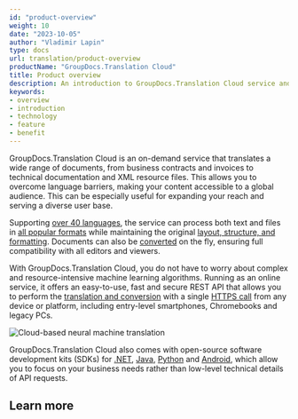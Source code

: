 ```yaml
---
id: "product-overview"
weight: 10
date: "2023-10-05"
author: "Vladimir Lapin"
type: docs
url: translation/product-overview
productName: "GroupDocs.Translation Cloud"
title: Product overview
description: An introduction to GroupDocs.Translation Cloud service and how it can solve everyday business needs.
keywords:
- overview
- introduction
- technology
- feature
- benefit
---
```


GroupDocs.Translation Cloud is an on-demand service that translates a wide range of documents, from business contracts and invoices to technical documentation and XML resource files. This allows you to overcome language barriers, making your content accessible to a global audience. This can be especially useful for expanding your reach and serving a diverse user base.

Supporting [over 40 languages](/translation/translation-languages/), the service can process both text and files in [all popular formats](/translation/supported-file-formats/) while maintaining the original [layout, structure, and formatting](/translation/supported-formatting/). Documents can also be [converted](/translation/supported-file-formats/#conversion) on the fly, ensuring full compatibility with all editors and viewers.

With GroupDocs.Translation Cloud, you do not have to worry about complex and resource-intensive machine learning algorithms. Running as an online service, it offers an easy-to-use, fast and secure REST API that allows you to perform the [translation and conversion](/translation/developer-guide/) with a single [HTTPS call](https://api.groupdocs.cloud/v2.0/translation/swagger/index.html) from any device or platform, including entry-level smartphones, Chromebooks and legacy PCs.

![Cloud-based neural machine translation](/translation/product-overview/translate-overview.png)

GroupDocs.Translation Cloud also comes with open-source software development kits (SDKs) for [.NET](https://products.groupdocs.cloud/translation/net/), [Java](https://products.groupdocs.cloud/translation/java/), [Python](https://products.groupdocs.cloud/translation/python/) and [Android](https://products.groupdocs.cloud/translation/android/), which allow you to focus on your business needs rather than low-level technical details of API requests.

## Learn more
